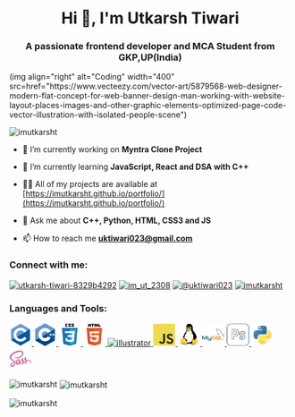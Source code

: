 <h1 align="center">Hi 👋, I'm Utkarsh Tiwari</h1>
<h3 align="center">A passionate frontend developer and MCA Student from GKP,UP(India)</h3>
(img align="right" alt="Coding" width="400" src=href="https://www.vecteezy.com/vector-art/5879568-web-designer-modern-flat-concept-for-web-banner-design-man-working-with-website-layout-places-images-and-other-graphic-elements-optimized-page-code-vector-illustration-with-isolated-people-scene")
<p align="left"> <img src="https://komarev.com/ghpvc/?username=imutkarsht&label=Profile%20views&color=0e75b6&style=flat" alt="imutkarsht" /> </p>

- 🔭 I’m currently working on **Myntra Clone Project**

- 🌱 I’m currently learning **JavaScript, React and DSA with C++**

- 👨‍💻 All of my projects are available at [https://imutkarsht.github.io/portfolio/](https://imutkarsht.github.io/portfolio/)

- 💬 Ask me about **C++, Python, HTML, CSS3 and JS**

- 📫 How to reach me **uktiwari023@gmail.com**

<h3 align="left">Connect with me:</h3>
<p align="left">
<a href="https://linkedin.com/in/utkarsh-tiwari-8329b4292" target="blank"><img align="center" src="https://raw.githubusercontent.com/rahuldkjain/github-profile-readme-generator/master/src/images/icons/Social/linked-in-alt.svg" alt="utkarsh-tiwari-8329b4292" height="30" width="40" /></a>
<a href="https://instagram.com/im_ut_2308" target="blank"><img align="center" src="https://raw.githubusercontent.com/rahuldkjain/github-profile-readme-generator/master/src/images/icons/Social/instagram.svg" alt="im_ut_2308" height="30" width="40" /></a>
<a href="https://www.hackerrank.com/@uktiwari023" target="blank"><img align="center" src="https://raw.githubusercontent.com/rahuldkjain/github-profile-readme-generator/master/src/images/icons/Social/hackerrank.svg" alt="@uktiwari023" height="30" width="40" /></a>
<a href="https://www.leetcode.com/imutkarsht" target="blank"><img align="center" src="https://raw.githubusercontent.com/rahuldkjain/github-profile-readme-generator/master/src/images/icons/Social/leet-code.svg" alt="imutkarsht" height="30" width="40" /></a>
</p>

<h3 align="left">Languages and Tools:</h3>
<p align="left"> <a href="https://www.cprogramming.com/" target="_blank" rel="noreferrer"> <img src="https://raw.githubusercontent.com/devicons/devicon/master/icons/c/c-original.svg" alt="c" width="40" height="40"/> </a> <a href="https://www.w3schools.com/cpp/" target="_blank" rel="noreferrer"> <img src="https://raw.githubusercontent.com/devicons/devicon/master/icons/cplusplus/cplusplus-original.svg" alt="cplusplus" width="40" height="40"/> </a> <a href="https://www.w3schools.com/css/" target="_blank" rel="noreferrer"> <img src="https://raw.githubusercontent.com/devicons/devicon/master/icons/css3/css3-original-wordmark.svg" alt="css3" width="40" height="40"/> </a> <a href="https://www.w3.org/html/" target="_blank" rel="noreferrer"> <img src="https://raw.githubusercontent.com/devicons/devicon/master/icons/html5/html5-original-wordmark.svg" alt="html5" width="40" height="40"/> </a> <a href="https://www.adobe.com/in/products/illustrator.html" target="_blank" rel="noreferrer"> <img src="https://www.vectorlogo.zone/logos/adobe_illustrator/adobe_illustrator-icon.svg" alt="illustrator" width="40" height="40"/> </a> <a href="https://developer.mozilla.org/en-US/docs/Web/JavaScript" target="_blank" rel="noreferrer"> <img src="https://raw.githubusercontent.com/devicons/devicon/master/icons/javascript/javascript-original.svg" alt="javascript" width="40" height="40"/> </a> <a href="https://www.linux.org/" target="_blank" rel="noreferrer"> <img src="https://raw.githubusercontent.com/devicons/devicon/master/icons/linux/linux-original.svg" alt="linux" width="40" height="40"/> </a> <a href="https://www.mysql.com/" target="_blank" rel="noreferrer"> <img src="https://raw.githubusercontent.com/devicons/devicon/master/icons/mysql/mysql-original-wordmark.svg" alt="mysql" width="40" height="40"/> </a> <a href="https://www.photoshop.com/en" target="_blank" rel="noreferrer"> <img src="https://raw.githubusercontent.com/devicons/devicon/master/icons/photoshop/photoshop-line.svg" alt="photoshop" width="40" height="40"/> </a> <a href="https://www.python.org" target="_blank" rel="noreferrer"> <img src="https://raw.githubusercontent.com/devicons/devicon/master/icons/python/python-original.svg" alt="python" width="40" height="40"/> </a> <a href="https://sass-lang.com" target="_blank" rel="noreferrer"> <img src="https://raw.githubusercontent.com/devicons/devicon/master/icons/sass/sass-original.svg" alt="sass" width="40" height="40"/> </a> </p>

<p><img align="left" src="https://github-readme-stats.vercel.app/api/top-langs?username=imutkarsht&show_icons=true&locale=en&layout=compact" alt="imutkarsht" /></p>

<p>&nbsp;<img align="center" src="https://github-readme-stats.vercel.app/api?username=imutkarsht&show_icons=true&locale=en" alt="imutkarsht" /></p>

<p><img align="center" src="https://github-readme-streak-stats.herokuapp.com/?user=imutkarsht&" alt="imutkarsht" /></p>
